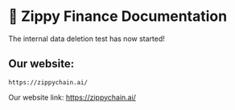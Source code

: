 # 👋 Zippy Finance Documentation
The internal data deletion test has now started!
## Our website:

```
https://zippychain.ai/
```

Our website link: https://zippychain.ai/

